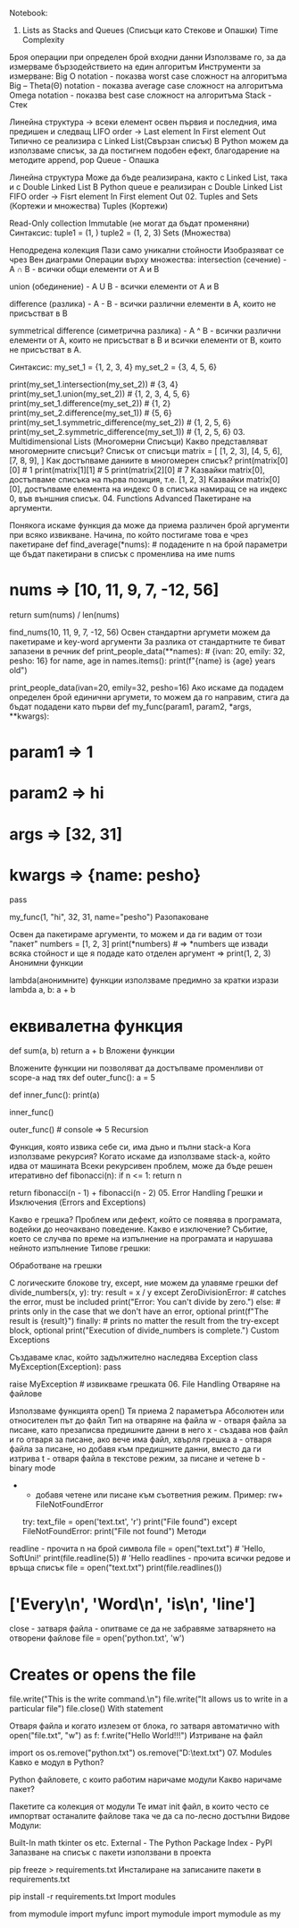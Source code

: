 Notebook:
01. Lists as Stacks and Queues (Списъци като Стекове и Опашки)
Time Complexity

Броя операции при определен брой входни данни
Използваме го, за да измерваме бързодействието на един алгоритъм
Инструменти за измерване:
Big O notation - показва worst case сложност на алгоритъма
Big – Theta(Θ) notation - показва average case сложност на алгоритъма
Omega notation - показва best case сложност на алгоритъма
Stack - Стек

Линейна структура -> всеки елемент освен първия и последния, има предишен и следващ
LIFO order -> Last element In First element Out
Типично се реализира с Linked List(Свързан списък)
В Python можем да използваме списък, за да постигнем подобен ефект, благодарение на методите append, pop
Queue - Опашка

Линейна структура
Може да бъде реализирана, както с Linked List, така и с Double Linked List
В Python queue е реализиран с Double Linked List
FIFO order -> Fisrt element In First element Out
02. Tuples and Sets (Кортежи и множества)
Tuples (Кортежи)

Read-Only collection
Immutable (не могат да бъдат променяни)
Синтаксис:
tuple1 = (1, )
tuple2 = (1, 2, 3)
Sets (Множества)

Неподредена колекция
Пази само уникални стойности
Изобразяват се чрез Вен диаграми
Операции върху множества:
intersection (сечение) - A ∩ B - всички общи елементи от А и В

union (обединение) - А U В - всички елементи от А и В

difference (разлика) - А - В - всички различни елементи в А, които не присъстват в В

symmetrical difference (симетрична разлика) - A ^ B - всички различни елементи от А, които не присъстват в В и всички елементи от В, които не присъстват в А.

Синтаксис:
my_set_1 = {1, 2, 3, 4}
my_set_2 = {3, 4, 5, 6}

print(my_set_1.intersection(my_set_2))  # {3, 4}
print(my_set_1.union(my_set_2))  # {1, 2, 3, 4, 5, 6}
print(my_set_1.difference(my_set_2))  # {1, 2}
print(my_set_2.difference(my_set_1))  # {5, 6}
print(my_set_1.symmetric_difference(my_set_2)) # {1, 2, 5, 6}
print(my_set_2.symmetric_difference(my_set_1)) # {1, 2, 5, 6}
03. Multidimensional Lists (Многомерни Списъци)
Какво представляват многомерните списъци?
Списък от списъци
matrix = [
   [1, 2, 3],
   [4, 5, 6],
   [7, 8, 9],
]
Как достъпваме даниите в многомерен списък?
   print(matrix[0][0]  # 1
   print(matrix[1][1]  # 5
   print(matrix[2][0]  # 7
Казвайки matrix[0], достъпваме списъка на първа позиция, т.е. [1, 2, 3]
Казвайки matrix[0][0], достъпваме елемента на индекс 0 в списъка намиращ се на индекс 0, във външния списък.
04. Functions Advanced
Пакетиране на аргументи.

Понякога искаме функция да може да приема различен брой аргументи при всяко извикване.
Начина, по който постигаме това е чрез пакетиране
def find_average(*nums):  # подадените n на брой параметри ще бъдат пакетирани в списък с променлива на име nums
   # nums => [10, 11, 9, 7, -12, 56]
   return sum(nums) / len(nums)

find_nums(10, 11, 9, 7, -12, 56)
Освен стандартни аргумети можем да пакетираме и key-word аргументи
За разлика от стандартните те биват запазени в речник
def print_people_data(**names):  # {ivan: 20, emily: 32, pesho: 16}
   for name, age in names.items():
      print(f"{name} is {age} years old")

print_people_data(ivan=20, emily=32, pesho=16)
Ако искаме да подадем определен брой единични аргумети, то можем да го направим, стига да бъдат подадени като първи
def my_func(param1, param2, *args, **kwargs):
   # param1 => 1
   # param2 => hi
   # args => [32, 31]
   # kwargs => {name: pesho}
   pass

my_func(1, "hi", 32, 31, name="pesho")
Разопаковане

Освен да пакетираме аргументи, то можем и да ги вадим от този "пакет"
numbers = [1, 2, 3]
print(*numbers) # => *numbers ще извади всяка стойност и ще я подаде като отделен аргумент => print(1, 2, 3)
Анонимни функции

lambda(анонимните) функции използваме предимно за кратки изрази
lambda a, b: a + b

# еквивалетна функция
def sum(a, b)
   return a + b
Вложени функции

Вложените функции ни позволяват да достъпваме променливи от scope-a над тях
def outer_func():
   a = 5

   def inner_func():
      print(a)

   inner_func()

outer_func() # console => 5
Recursion

Функция, която извика себе си, има дъно и пълни stack-a
Кога използваме рекурсия?
Когато искаме да използваме stack-a, който идва от машината
Всеки рекурсивен проблем, може да бъде решен итеративно
def fibonacci(n):
   if n <= 1:
      return n

   return fibonacci(n - 1) + fibonacci(n - 2)
05. Error Handling
Грешки и Изключения (Errors and Exceptions)

Какво е грешка?
Проблем или дефект, който се появява в програмата, водейки до неочаквано поведение.
Какво е изключение?
Събитие, което се случва по време на изпълнение на програмата и нарушава нейното изпълнение
Типове грешки:


Обработване на грешки

С логическите блокове try, except, ние можем да улавяме грешки
def divide_numbers(x, y):
    try:
        result = x / y
    except ZeroDivisionError:  # catches the error, must be included
        print("Error: You can't divide by zero.")
    else:  # prints only in the case that we don't have an error, optional
        print(f"The result is {result}")
    finally:  # prints no matter the result from the try-except block, optional
        print("Execution of divide_numbers is complete.")
Custom Exceptions

Създаваме клас, който задължително наследява Exception
class MyException(Exception):
   pass

raise MyException  # извикваме грешката
06. File Handling
Отваряне на файлове

Използваме функцията open()
Тя приема 2 параметъра
Абсолютен или относителен път до файл
Тип на отваряне на файла
w - отваря файла за писане, като презаписва предишните данни в него
x - създава нов файл и го отваря за писане, ако вече има файл, хвърля грешка
a - отваря файла за писане, но добавя към предишните данни, вместо да ги изтрива
t - отваря файла в текстове режим, за писане и четене
b - binary mode
+ - добавя четене или писане към съответния режим. Пример: rw+
FileNotFoundError

   try:
      text_file = open('text.txt', 'r')
      print("File found")
   except FileNotFoundError:
      print("File not found")
Методи

readline - прочита n на брой символа
   file = open("text.txt") # 'Hello, SoftUni!'
   print(file.readline(5)) # 'Hello
readlines - прочита всички редове и връща списък
   file = open("text.txt")
   print(file.readlines())
   # ['Every\n', 'Word\n', 'is\n', 'line']
close - затваря файла - опитваме се да не забравяме затварянето на отворени файлове
file = open('python.txt', 'w')
# Creates or opens the file
file.write("This is the write command.\n")
file.write("It allows us to write in a particular file")
file.close()
With statement

Отваря файла и когато излезем от блока, го затваря автоматично
   with open("file.txt", "w") as f:
      f.write("Hello World!!!")
Изтриване на файл

   import os
   os.remove("python.txt")
   os.remove("D:\\text.txt")
07. Modules
Кавко е модул в Python?

Python файловете, с които работим наричаме модули
Какво наричаме пакет?

Пакетите са колекция от модули
Те имат init файл, в които често се импортват останалите файлове така че да са по-лесно достъпни
Видове Модули:

Built-In
math
tkinter
os
etc.
External - The Python Package Index - PyPI
Запазване на списък с пакети използвани в проекта

pip freeze > requirements.txt
Инсталиране на записаните пакети в requirements.txt

pip install -r requirements.txt
Import modules

from mymodule import myfunc
import mymodule
import mymodule as my
